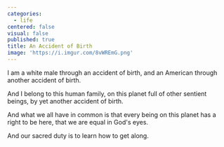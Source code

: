 ```yaml
---
categories:
  - life
centered: false
visual: false
published: true
title: An Accident of Birth
image: 'https://i.imgur.com/8vWREmG.png'
---
```

I am a white male
through an accident of birth,
and an American
through another accident of birth.

And I belong to this human family,
on this planet full of other sentient beings,
by yet another accident of birth.

And what we all have in common
is that every being on this planet 
has a right to be here,
that we are equal in God's eyes.

And our sacred duty
is to learn how to get along.
